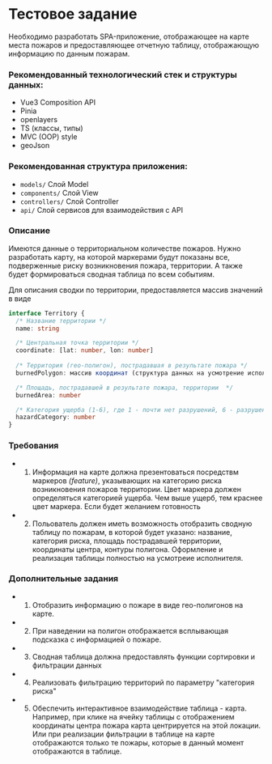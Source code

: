 # Тестовое задание

Необходимо разработать SPA-приложение, отображающее на карте места пожаров и предоставляющее отчетную таблицу, отображающую информацию по данным пожарам.

### Рекомендованный технологический стек и структуры данных:
- Vue3 Composition API
- Pinia
- openlayers
- TS (классы, типы)
- MVC (OOP) style
- geoJson 

### Рекомендованная структура приложения:
- `models/` Слой Model
- `components/` Слой View
- `controllers/` Слой Controller
- `api/` Слой сервисов для взаимодействия с API

### Описание
Имеются данные о территориальном количестве пожаров. Нужно разработать карту, на которой маркерами будут показаны все, подверженные риску возникновения пожара, территории. А также будет формироваться сводная таблица по всем событиям.

Для описания сводки по территории, предоставляется массив значений в виде 
```ts
interface Territory {
  /* Название территории */
  name: string

  /* Центральная точка территории */
  coordinate: [lat: number, lon: number]
  
  /* Территория (гео-полигон), пострадавшая в результате пожара */ 
  burnedPolygon: массив координат (структура данных на усмотрение исполнителя)

  /* Площадь, пострадавшей в результате пожара, территории  */
  burnedArea: number

  /* Категория ущерба (1-6), где 1 - почти нет разрушений, 6 - разрушения критические */
  hazardCategory: number
}
```

### Требования
+ 1. Информация на карте должна презентоваться посредствм маркеров *(feature)*, указывающих на категорию риска возникновения пожаров территории. Цвет маркера должен определяться категорией ущерба. Чем выше ущерб, тем краснее цвет маркера.
Если будет желанием готовность 
+ 2. Польователь должен иметь возможность отобразить сводную таблицу по пожарам, в которой будет указано: название, категория риска, площадь пострадавшей территории, координаты центра, контуры полигона. 
Оформление и реализация таблицы полностью на усмотреие исполнителя.


### Дополнительные задания
+ 1. Отобразить информацию о пожаре в виде гео-полигонов на карте. 
+ 2. При наведении на полигон отображается всплывающая подсказка с информацией о пожаре.
+ 3. Сводная таблица должна предоставлять функции сортировки и фильтрации данных
+ 4. Реализовать фильтрацию территорий по параметру "категория риска"
+ 5. Обеспечить интерактивное взаимодействие таблица - карта. Например, при клике на ячейку таблицы с отображением координаты центра пожара карта центрируется на этой локации. Или при реализации фильтрации в таблице на карте отображаются только те пожары, которые в данный момент отображаются в таблице.
